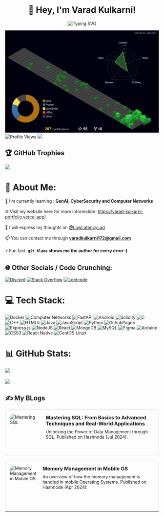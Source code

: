 <h1 align="center">👋 Hey, I'm Varad Kulkarni!</h1>

<p align="center">
  <img src="https://readme-typing-svg.demolab.com?font=Fira+Code&pause=1000&color=a5d6ff&width=435&lines=Full%20Stack%20Web%20Developer;Researching%20In%20GenAI%20And%20LLM's;Networking%20Systems%20Aficionado" alt="Typing SVG" />
</p>



![3D Profile](./profile-3d-contrib/profile-night-green.svg)
![Profile Views](https://komarev.com/ghpvc/?username=varad-kulkarni172&color=brightgreen)
[![](https://visitcount.itsvg.in/api?id=varad-kulkarni172&icon=0&color=0)](https://visitcount.itsvg.in)

## 🏆 GitHub Trophies
![](https://github-profile-trophy.vercel.app/?username=varad-kulkarni172&theme=radical&no-frame=false&no-bg=true&margin-w=4)

# 💫 About Me:
🌱 I’m currently learning : **GenAI, CyberSecurity and Computer Networks**<br><br>🌐 Visit my website here for more information: https://varad-kulkarni-portfolio.vercel.app/ <br><br>📝 I will express my thoughts on [@LowLatencyLad](https://x.com/LowLatencyLad) <br><br>
📫 You can contact me through **varadkulkarni172@gmail.com**<br><br>⚡ Fun fact: **`git blame` shows me the author for every error :)**


## 🌐 Other Socials / Code Crunching:
[![Discord](https://img.shields.io/badge/Discord-%237289DA.svg?logo=discord&logoColor=white)](https://discord.gg/https://discord.gg/TsuacfN3rF) [![Stack Overflow](https://img.shields.io/badge/-Stackoverflow-FE7A16?logo=stack-overflow&logoColor=white)](https://stackoverflow.com/users/22283906) [![Leetcode](https://img.shields.io/badge/Leetcode-%237289DA.svg?logo=leetcode&logoColor=yellow)](https://leetcode.com/u/VaradKulkarni172/)

# 💻 Tech Stack:
![Docker](https://img.shields.io/badge/docker-%2346b8e9.svg?style=for-the-badge&logo=docker&logoColor=white) ![Computer Networks](https://img.shields.io/badge/computer%20networks-%232ECC71.svg?style=for-the-badge&logo=networks&logoColor=white) ![FastAPI](https://img.shields.io/badge/fastapi-%2300C7B7.svg?style=for-the-badge&logo=fastapi&logoColor=white) ![Android](https://img.shields.io/badge/android-%233DDC84.svg?style=for-the-badge&logo=android&logoColor=white) ![Solidity](https://img.shields.io/badge/solidity-%23363636.svg?style=for-the-badge&logo=solidity&logoColor=white) ![C](https://img.shields.io/badge/c-%2300599C.svg?style=for-the-badge&logo=c&logoColor=white) ![C++](https://img.shields.io/badge/c++-%2300599C.svg?style=for-the-badge&logo=c%2B%2B&logoColor=white) ![HTML5](https://img.shields.io/badge/html5-%23E34F26.svg?style=for-the-badge&logo=html5&logoColor=white) ![Java](https://img.shields.io/badge/java-%23ED8B00.svg?style=for-the-badge&logo=openjdk&logoColor=white) ![JavaScript](https://img.shields.io/badge/javascript-%23323330.svg?style=for-the-badge&logo=javascript&logoColor=%23F7DF1E) ![Python](https://img.shields.io/badge/python-3670A0?style=for-the-badge&logo=python&logoColor=ffdd54) ![GithubPages](https://img.shields.io/badge/github%20pages-121013?style=for-the-badge&logo=github&logoColor=white) ![Express.js](https://img.shields.io/badge/express.js-%23404d59.svg?style=for-the-badge&logo=express&logoColor=%2361DAFB) ![NodeJS](https://img.shields.io/badge/node.js-6DA55F?style=for-the-badge&logo=node.js&logoColor=white) ![React](https://img.shields.io/badge/react-%2320232a.svg?style=for-the-badge&logo=react&logoColor=%2361DAFB) ![MongoDB](https://img.shields.io/badge/MongoDB-%234ea94b.svg?style=for-the-badge&logo=mongodb&logoColor=white) ![MySQL](https://img.shields.io/badge/mysql-%2300000f.svg?style=for-the-badge&logo=mysql&logoColor=white) ![Figma](https://img.shields.io/badge/figma-%23F24E1E.svg?style=for-the-badge&logo=figma&logoColor=white) ![Arduino](https://img.shields.io/badge/-Arduino-00979D?style=for-the-badge&logo=Arduino&logoColor=white) ![CSS3](https://img.shields.io/badge/css3-%231572B6.svg?style=for-the-badge&logo=css3&logoColor=white) ![React Native](https://img.shields.io/badge/react_native-%2320232a.svg?style=for-the-badge&logo=react&logoColor=%2361DAFB) ![CentOS Linux](https://img.shields.io/badge/CentOS-262577?style=for-the-badge&logo=centos&logoColor=white)

# 📊 GitHub Stats:
![](https://github-readme-stats.vercel.app/api?username=varad-kulkarni172&theme=dark&hide_border=false&include_all_commits=true&count_private=true)<br/></br>
![](https://github-readme-streak-stats.herokuapp.com/?user=varad-kulkarni172&theme=dark&hide_border=false)<br/>

## ✍️ My BLogs

<a href="https://varadkulkarni.hashnode.dev/mastering-sql-from-basics-to-advanced-techniques-and-real-world-applications" target="_blank" style="text-decoration: none; color: inherit;">
  <div style="display: flex; align-items: flex-start; border: 1px solid #ddd; border-radius: 10px; padding: 15px; margin-bottom: 15px;">
    <img src="https://cdn.hashnode.com/res/hashnode/image/stock/unsplash/Y9kOsyoWyaU/upload/e98e30876466116a49f80acb1a6806e9.jpeg?w=1600&h=840&fit=crop&crop=entropy&auto=compress,format&format=webp" alt="Mastering SQL" style="width: 180px; height: 120px; object-fit: cover; border-radius: 8px; margin-right: 20px;">
    <div>
      <h3 style="margin-top: 0; margin-bottom: 8px;">Mastering SQL: From Basics to Advanced Techniques and Real-World Applications</h3>
      <p style="margin: 0;">Unlocking the Power of Data Management through SQL. Published on Hashnode (Jul 2024).</p>
    </div>
  </div>
</a>

<a href="https://varadkulkarni.hashnode.dev/memory-management-in-mobile-os" target="_blank" style="text-decoration: none; color: inherit;">
  <div style="display: flex; align-items: flex-start; border: 1px solid #ddd; border-radius: 10px; padding: 15px;">
    <img src="https://cdn.hashnode.com/res/hashnode/image/upload/v1713794220383/178369ea-db78-45a7-8bed-1c4ba9a75219.jpeg?auto=compress,format&format=webp" alt="Memory Management in Mobile OS" style="width: 180px; height: 120px; object-fit: cover; border-radius: 8px; margin-right: 20px;">
    <div>
      <h3 style="margin-top: 0; margin-bottom: 8px;">Memory Management in Mobile OS</h3>
      <p style="margin: 0;">An overview of how the memory management is handled in mobile Operating Systems. Published on Hashnode (Apr 2024).</p>
    </div>
  </div>
</a>


---

